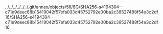 ../../../../../../.git/annex/objects/56/6G/SHA256-s4194304--c71e9deec88b15419042f57efa033d45752792e00ba2c36527488f54e3c2df16/SHA256-s4194304--c71e9deec88b15419042f57efa033d45752792e00ba2c36527488f54e3c2df16